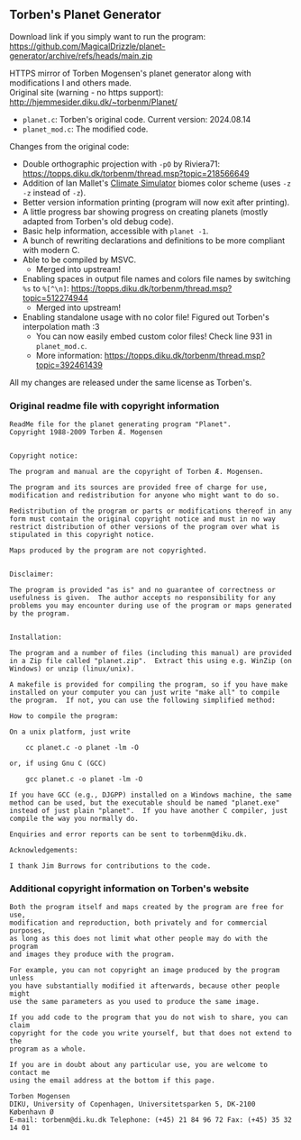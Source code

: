 ## Torben's Planet Generator
Download link if you simply want to run the program: https://github.com/MagicalDrizzle/planet-generator/archive/refs/heads/main.zip

HTTPS mirror of Torben Mogensen's planet generator along with modifications I and others made.  
Original site (warning - no https support): http://hjemmesider.diku.dk/~torbenm/Planet/  
- `planet.c`: Torben's original code. Current version: 2024.08.14
- `planet_mod.c`: The modified code.

Changes from the original code:
- Double orthographic projection with `-pO` by Riviera71: https://topps.diku.dk/torbenm/thread.msp?topic=218566649
- Addition of Ian Mallet's [Climate Simulator](https://space.geometrian.com/calcs/climate-sim.php) biomes color scheme (uses `-z -z` instead of `-z`).
- Better version information printing (program will now exit after printing).
- A little progress bar showing progress on creating planets (mostly adapted from Torben's old debug code).
- Basic help information, accessible with `planet -1`.
- A bunch of rewriting declarations and definitions to be more compliant with modern C.  
- Able to be compiled by MSVC.
  - Merged into upstream!  
- Enabling spaces in output file names and colors file names by switching `%s` to `%[^\n]`: https://topps.diku.dk/torbenm/thread.msp?topic=512274944  
  - Merged into upstream!  
- Enabling standalone usage with no color file! Figured out Torben's interpolation math :3  
  - You can now easily embed custom color files! Check line 931 in `planet_mod.c`.  
  - More information: https://topps.diku.dk/torbenm/thread.msp?topic=392461439  

All my changes are released under the same license as Torben's.
### Original readme file with copyright information
```
ReadMe file for the planet generating program "Planet".
Copyright 1988-2009 Torben Æ. Mogensen


Copyright notice:

The program and manual are the copyright of Torben Æ. Mogensen.

The program and its sources are provided free of charge for use,
modification and redistribution for anyone who might want to do so.

Redistribution of the program or parts or modifications thereof in any
form must contain the original copyright notice and must in no way
restrict distribution of other versions of the program over what is
stipulated in this copyright notice.

Maps produced by the program are not copyrighted.


Disclaimer:

The program is provided "as is" and no guarantee of correctness or
usefulness is given.  The author accepts no responsibility for any
problems you may encounter during use of the program or maps generated
by the program.


Installation:

The program and a number of files (including this manual) are provided
in a Zip file called "planet.zip".  Extract this using e.g. WinZip (on
Windows) or unzip (linux/unix).

A makefile is provided for compiling the program, so if you have make
installed on your computer you can just write "make all" to compile
the program.  If not, you can use the following simplified method:

How to compile the program:

On a unix platform, just write

	cc planet.c -o planet -lm -O

or, if using Gnu C (GCC)

	gcc planet.c -o planet -lm -O

If you have GCC (e.g., DJGPP) installed on a Windows machine, the same
method can be used, but the executable should be named "planet.exe"
instead of just plain "planet".  If you have another C compiler, just
compile the way you normally do.

Enquiries and error reports can be sent to torbenm@diku.dk.

Acknowledgements:

I thank Jim Burrows for contributions to the code.
```
### Additional copyright information on Torben's website
```
Both the program itself and maps created by the program are free for use,
modification and reproduction, both privately and for commercial purposes,
as long as this does not limit what other people may do with the program
and images they produce with the program.

For example, you can not copyright an image produced by the program unless
you have substantially modified it afterwards, because other people might
use the same parameters as you used to produce the same image.

If you add code to the program that you do not wish to share, you can claim
copyright for the code you write yourself, but that does not extend to the
program as a whole.

If you are in doubt about any particular use, you are welcome to contact me
using the email address at the bottom if this page.  

Torben Mogensen  
DIKU, University of Copenhagen, Universitetsparken 5, DK-2100 København Ø  
E-mail: torbenm@di.ku.dk Telephone: (+45) 21 84 96 72 Fax: (+45) 35 32 14 01
```
